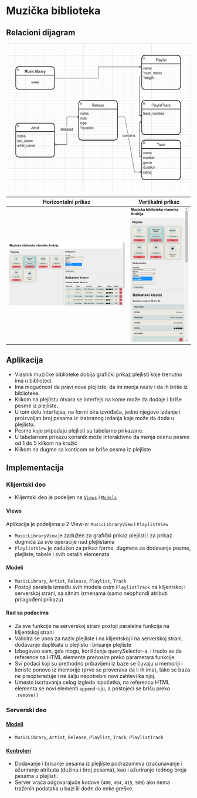 # Muzička biblioteka

## Relacioni dijagram
<img src="erd.jpg" alt="Relacioni dijagram" height="400"/>

Horizontalni prikaz             |  Vertikalni prikaz
:-------------------------:|:-------------------------:
![](ss1.jpg)  |  ![](ss2.jpg)

## Aplikacija
* Vlasnik muzičke biblioteke dobija grafički prikaz plejlisti koje trenutno ima u biblioteci.
* Ima mogućnost da pravi nove plejliste, da im menja naziv i da ih briše iz biblioteke.
* Klikom na plejlistu otvara se interfejs na kome može da dodaje i briše pesme iz plejliste.
* U tom delu interfejsa, na formi bira izvođača, jedno njegovo izdanje i proizvoljan broj pesama iz izabranog izdanja koje može da doda u plejlistu.
* Pesme koje pripadaju plejlisti su tabelarno prikazane.
* U tabelarnom prikazu korisnik može interaktivno da menja ocenu pesme od 1 do 5 klikom na kružić
* Klikom na dugme sa kanticom se briše pesma iz plejliste

## Implementacija
### Klijentski deo
* Klijentski deo je podeljen na [`Views`](./Client/Views) i [`Models`](./Client/Models)
#### Views
Aplikacija je podeljena u 2 View-a: `MusicLibraryView` i `PlaylistView`
* `MusicLibraryView` je zadužen za grafički prikaz plejlisti i za prikaz dugmića za sve operacije nad plejlistama
* `PlaylistView` je zadužen za prikaz forme, dugmeta za dodavanje pesme, plejliste, tabele i svih ostalih elemenata

#### Modeli
* `MusicLibrary`, `Artist`, `Release`, `Playlist`,  `Track`
* Postoji paralela između svih modela osim `PlaylistTrack` na klijentskoj i serverskoj strani, sa sitnim izmenama (samo neophondi atributi prilagođeni prikazu)

#### Rad sa podacima
* Za sve funkcije na serverskoj strani postoji paralelna funkcija na klijentskoj strani
* Validira se unos za naziv plejliste i na klijentskoj i na serverskoj strani, dodavanje duplikata u plejlistu i brisanje plejliste
* Izbegavao sam, gde mogu, korišćenje querySelector-a, i trudio se da reference na HTML elemente prenosim preko parametara funkcije.
* Svi podaci koji su prethodno pribavljeni iz baze se čuvaju u memoriji i koriste ponovo iz memorije (prvo se proverava da li ih ima), tako se baza ne preopterećuje i ne šalju nepotrebni novi zahtevi ka njoj.
* Umesto iscrtavanja celog izgleda ispočetka, na referencu HTML elementa se novi elementi `append`-uju, a postojeci se brišu preko `.remove()`

### Serverski deo
#### [Modeli](./Server/Models)
* `MusicLibrary`, `Artist`, `Release`, `Playlist`,  `Track`, `PlaylistTrack`
#### [Kontroleri](./Server/Controllers)
* Dodavanje i brisanje pesama iz plejliste podrazumeva izračunavanje i ažuriranje atributa (dužinu i broj pesama), kao i ažuriranje rednog broja pesama u plejlisti.
* Server vraća odgovarajuće kodove (`400`, `404`, `415`, `500`) ako nema traženih podataka u bazi ili dođe do neke greške.